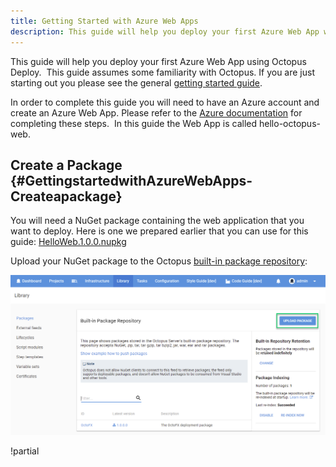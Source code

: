 ```yaml
---
title: Getting Started with Azure Web Apps
description: This guide will help you deploy your first Azure Web App with Octopus Deploy.
---
```


This guide will help you deploy your first Azure Web App using Octopus Deploy.  This guide assumes some familiarity with Octopus. If you are just starting out you please see the general [getting started guide](/docs/getting-started.md).

In order to complete this guide you will need to have an Azure account and create an Azure Web App. Please refer to the [Azure documentation](https://azure.microsoft.com/en-us/documentation/) for completing these steps.  In this guide the Web App is called hello-octopus-web.

## Create a Package {#GettingstartedwithAzureWebApps-Createapackage}

You will need a NuGet package containing the web application that you want to deploy. Here is one we prepared earlier that you can use for this guide: [HelloWeb.1.0.0.nupkg](https://download.octopusdeploy.com/demo/HelloWeb.1.0.0.nupkg)

Upload your NuGet package to the Octopus [built-in package repository](/docs/packaging-applications/package-repositories/index.md):

![Package feed](package-feed.png "width=500")

!partial <content>